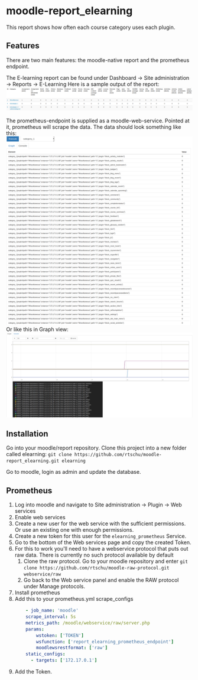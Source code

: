 # moodle-report_elearning

This report shows how often each course category uses each plugin.

## Features
There are two main features: the moodle-native report and the prometheus endpoint.
    
The E-learning report can be found under Dashboard -> Site administration -> Reports -> E-Learning
Here is a sample output of the report:
![Sample report output](pix/report-example.png)
    
The prometheus-endpoint is supplied as a moodle-web-service. Pointed at it, prometheus will scrape the data.
The data should look something like this:
![Sample report output](pix/prometheus_sample_list_data.png)
Or like this in Graph view:
![Sample report output](pix/prometheus_sample_graph_data.png)

## Installation

Go into your moodle/report repository.
Clone this project into a new folder called elearning: `git clone https://github.com/rtschu/moodle-report_elearning.git elearning`
    
Go to moodle, login as admin and update the database.
    
## Prometheus

1. Log into moodle and navigate to Site administration -> Plugin -> Web services
2. Enable web services
3. Create a new user for the web service with the sufficient permissions. Or use an existing one with enough permissions.
4. Create a new token for this user for the `elearning_prometheus` Service.
5. Go to the bottom of the Web services page and copy the created Token.
6. For this to work you'll need to have a webservice protocol that puts out raw data. There is currently no such protocol available by default
    1. Clone the raw protocol. Go to your moodle repository and enter `git clone https://github.com/rtschu/moodle-raw-protocol.git webservice/raw`
    2. Go back to the Web service panel and enable the RAW protocol under Manage protocols.
7. Install prometheus
8. Add this to your prometheus.yml scrape_configs
    ```yml 
        - job_name: 'moodle'
        scrape_interval: 5s
        metrics_path: /moodle/webservice/raw/server.php
        params:
            wstoken: ['TOKEN']
            wsfunction: ['report_elearning_prometheus_endpoint']
            moodlewsrestformat: ['raw']
        static_configs:
          - targets: ['172.17.0.1']
    ```      
9. Add the Token.
